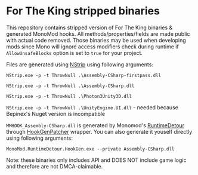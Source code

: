 # For The King stripped binaries

This repository contains stripped version of For The King binaries & generated MonoMod hooks. All methods/properties/fields are made public with actual code removed. Those binaries may be used when developing mods since Mono will ignore access modifiers check during runtime if `AllowUnsafeBlocks` option is set to `true` for your project.

Files are generated using [NStrip](https://github.com/BepInEx/NStrip) using following arguments:

`NStrip.exe -p -t ThrowNull .\Assembly-CSharp-firstpass.dll`

`NStrip.exe -p -t ThrowNull .\Assembly-CSharp.dll`

`NStrip.exe -p -t ThrowNull .\Photon3Unity3D.dll`

`NStrip.exe -p -t ThrowNull .\UnityEngine.UI.dll` - needed because Bepinex's Nuget version is incompatible

`MMHOOK_Assembly-CSharp.dll` is generated by Monomod's [RuntimeDetour](https://github.com/MonoMod/MonoMod/blob/master/README-RuntimeDetour.md) through [HookGenPatcher](https://github.com/harbingerofme/Bepinex.Monomod.HookGenPatcher) wrapper. You can also generate it youself directly using following arguments:

`MonoMod.RuntimeDetour.HookGen.exe --private Assembly-CSharp.dll`

Note: these binaries only includes API and DOES NOT include game logic and therefore are not DMCA-claimable.
